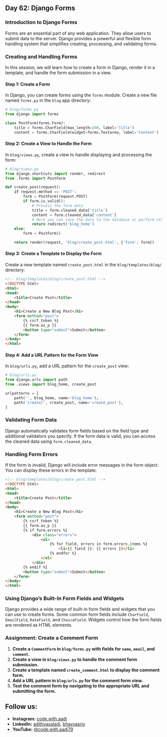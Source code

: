 ## Day 62: Django Forms

### Introduction to Django Forms

Forms are an essential part of any web application. They allow users to submit data to the server. Django provides a powerful and flexible form handling system that simplifies creating, processing, and validating forms.

### Creating and Handling Forms

In this session, we will learn how to create a form in Django, render it in a template, and handle the form submission in a view.

#### Step 1: Create a Form

In Django, you can create forms using the `forms` module. Create a new file named `forms.py` in the `blog` app directory:

```python
# blog/forms.py
from django import forms

class PostForm(forms.Form):
    title = forms.CharField(max_length=200, label='Title')
    content = forms.CharField(widget=forms.Textarea, label='Content')
```

#### Step 2: Create a View to Handle the Form

In `blog/views.py`, create a view to handle displaying and processing the form:

```python
# blog/views.py
from django.shortcuts import render, redirect
from .forms import PostForm

def create_post(request):
    if request.method == 'POST':
        form = PostForm(request.POST)
        if form.is_valid():
            # Process the form data
            title = form.cleaned_data['title']
            content = form.cleaned_data['content']
            # Here you can save the data to the database or perform other actions
            return redirect('blog_home')
    else:
        form = PostForm()

    return render(request, 'blog/create_post.html', {'form': form})
```

#### Step 3: Create a Template to Display the Form

Create a new template named `create_post.html` in the `blog/templates/blog/` directory:

```html
<!-- blog/templates/blog/create_post.html -->
<!DOCTYPE html>
<html>
<head>
    <title>Create Post</title>
</head>
<body>
    <h1>Create a New Blog Post</h1>
    <form method="post">
        {% csrf_token %}
        {{ form.as_p }}
        <button type="submit">Submit</button>
    </form>
</body>
</html>
```

#### Step 4: Add a URL Pattern for the Form View

In `blog/urls.py`, add a URL pattern for the `create_post` view:

```python
# blog/urls.py
from django.urls import path
from .views import blog_home, create_post

urlpatterns = [
    path('', blog_home, name='blog_home'),
    path('create/', create_post, name='create_post'),
]
```

### Validating Form Data

Django automatically validates form fields based on the field type and additional validators you specify. If the form data is valid, you can access the cleaned data using `form.cleaned_data`.

### Handling Form Errors

If the form is invalid, Django will include error messages in the form object. You can display these errors in the template:

```html
<!-- blog/templates/blog/create_post.html -->
<!DOCTYPE html>
<html>
<head>
    <title>Create Post</title>
</head>
<body>
    <h1>Create a New Blog Post</h1>
    <form method="post">
        {% csrf_token %}
        {{ form.as_p }}
        {% if form.errors %}
            <div class="errors">
                <ul>
                    {% for field, errors in form.errors.items %}
                        <li>{{ field }}: {{ errors }}</li>
                    {% endfor %}
                </ul>
            </div>
        {% endif %}
        <button type="submit">Submit</button>
    </form>
</body>
</html>
```

### Using Django’s Built-In Form Fields and Widgets

Django provides a wide range of built-in form fields and widgets that you can use to create forms. Some common form fields include `CharField`, `EmailField`, `DateField`, and `ChoiceField`. Widgets control how the form fields are rendered as HTML elements.

### Assignment: Create a Comment Form

1. **Create a `CommentForm` in `blog/forms.py` with fields for `name`, `email`, and `comment`.**
2. **Create a view in `blog/views.py` to handle the comment form submission.**
3. **Create a template named `create_comment.html` to display the comment form.**
4. **Add a URL pattern in `blog/urls.py` for the comment form view.**
5. **Test the comment form by navigating to the appropriate URL and submitting the form.**

## Follow us:

- **Instagram:** [code.with.aadi](https://www.instagram.com/code.with.aadi/)
- **LinkedIn:** [adithyasaladi](https://www.linkedin.com/in/adithyasaladi/), [bhavyasriy](https://www.linkedin.com/in/bhavyasriy/)
- **YouTube:** [@code.with.aadi79](https://www.youtube.com/@Code.with.aadi79)